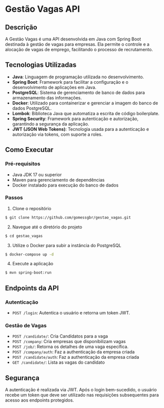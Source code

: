 # Gestão Vagas API

## Descrição
A Gestão Vagas é uma API desenvolvida em Java com Spring Boot destinada à gestão de vagas para empresas. Ela permite o controle e a alocação de vagas de emprego, facilitando o processo de recrutamento.

## Tecnologias Utilizadas
- **Java**: Linguagem de programação utilizada no desenvolvimento.
- **Spring Boot**: Framework para facilitar a configuração e o desenvolvimento de aplicações em Java.
- **PostgreSQL**: Sistema de gerenciamento de banco de dados para armazenamento das informações.
- **Docker**: Utilizado para containerizar e gerenciar a imagem do banco de dados PostgreSQL.
- **Lombok**: Biblioteca Java que automatiza a escrita de código boilerplate.
- **Spring Security**: Framework para autenticação e autorização, garantindo a segurança da aplicação.
- **JWT (JSON Web Tokens)**: Tecnologia usada para a autenticação e autorização via tokens, com suporte a roles.

## Como Executar

### Pré-requisitos
- Java JDK 17 ou superior
- Maven para gerenciamento de dependências
- Docker instalado para execução do banco de dados

### Passos

1. Clone o repositório

```bash
$ git clone https://github.com/gomessgbr/gestao_vagas.git
```
2. Navegue até o diretório do projeto
   
```bash
$ cd gestao_vagas
```

3. Utilize o Docker para subir a instância do PostgreSQL

```bash
$ docker-compose up -d
```

4. Execute a aplicação

```bash 
$ mvn spring-boot:run
```

## Endpoints da API

### Autenticação
- `POST /login`: Autentica o usuário e retorna um token JWT.

### Gestão de Vagas
- `POST /candidate/`: Cria Candidatos para a vaga
- `POST /company`: Cria empresas que disponibilizam vagas
- `POST /job/`: Retorna os detalhes de uma vaga específica.
- `POST /company/auth`: Faz a authenticação da empresa criada
- `POST /candidate/auth`: Faz a authenticação da empresa criada
- `GET /candidate/`: Lista as vagas do candidato

## Segurança
A autenticação é realizada via JWT. Após o login bem-sucedido, o usuário recebe um token que deve ser utilizado nas requisições subsequentes para acesso aos endpoints protegidos.

